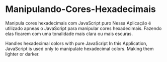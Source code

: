# Manipulando-Cores-Hexadecimais
Manipula cores hexadecimais com JavaScript puro
Nessa Aplicação é utilizado apneas o JavaScript para manipular cores hexadecimais. Fazendo elas ficarem com uma tonalidade mais clara ou mais escuras.

Handles hexadecimal colors with pure JavaScript
In this Application, JavaScript is used only to manipulate hexadecimal colors. Making them lighter or darker.
